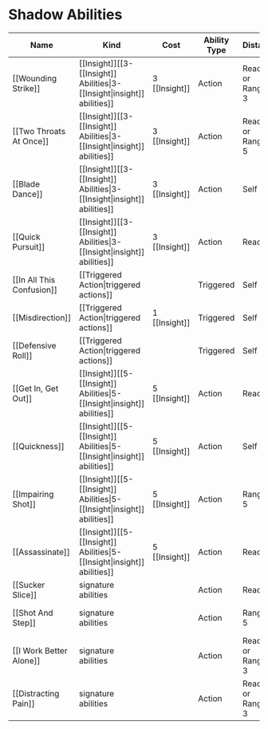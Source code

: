 # Shadow Abilities

| Name                      | Kind                                                                         | Cost          | Ability Type | Distance            | Target                 |
| ------------------------- | ---------------------------------------------------------------------------- | ------------- | ------------ | ------------------- | ---------------------- |
| [[Wounding Strike]]       | [[Insight]]\[\[3-[[Insight]] Abilities\|3-[[Insight\|insight]] abilities\]\] | 3 [[Insight]] | Action       | Reach 1 or Ranged 3 | 1 creature             |
| [[Two Throats At Once]]   | [[Insight]]\[\[3-[[Insight]] Abilities\|3-[[Insight\|insight]] abilities\]\] | 3 [[Insight]] | Action       | Reach 1 or Ranged 5 | 2 creatures or objects |
| [[Blade Dance]]           | [[Insight]]\[\[3-[[Insight]] Abilities\|3-[[Insight\|insight]] abilities\]\] | 3 [[Insight]] | Action       | Self                | Self                   |
| [[Quick Pursuit]]         | [[Insight]]\[\[3-[[Insight]] Abilities\|3-[[Insight\|insight]] abilities\]\] | 3 [[Insight]] | Action       | Reach 1             | 1 creature             |
| [[In All This Confusion]] | [[Triggered Action\|triggered actions]]                                      |               | Triggered    | Self                | Self                   |
| [[Misdirection]]          | [[Triggered Action\|triggered actions]]                                      | 1 [[Insight]] | Triggered    | Self                | Self                   |
| [[Defensive Roll]]        | [[Triggered Action\|triggered actions]]                                      |               | Triggered    | Self                | Self                   |
| [[Get In, Get Out]]       | [[Insight]]\[\[5-[[Insight]] Abilities\|5-[[Insight\|insight]] abilities\]\] | 5 [[Insight]] | Action       | Reach 1             | 1 creature             |
| [[Quickness]]             | [[Insight]]\[\[5-[[Insight]] Abilities\|5-[[Insight\|insight]] abilities\]\] | 5 [[Insight]] | Action       | Self                | Self                   |
| [[Impairing Shot]]        | [[Insight]]\[\[5-[[Insight]] Abilities\|5-[[Insight\|insight]] abilities\]\] | 5 [[Insight]] | Action       | Ranged 5            | 1 creature             |
| [[Assassinate]]           | [[Insight]]\[\[5-[[Insight]] Abilities\|5-[[Insight\|insight]] abilities\]\] | 5 [[Insight]] | Action       | Reach 1             | 1 creature             |
| [[Sucker Slice]]          | signature abilities                                                          |               | Action       | Reach 1             | 1 creature             |
| [[Shot And Step]]         | signature abilities                                                          |               | Action       | Ranged 5            | 1 creature or object   |
| [[I Work Better Alone]]   | signature abilities                                                          |               | Action       | Reach 1 or Ranged 3 | 1 creature             |
| [[Distracting Pain]]      | signature abilities                                                          |               | Action       | Reach 1 or Ranged 3 | 1 creature             |
